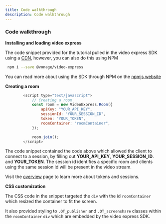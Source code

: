 ```yaml
---
title: Code walkthrough
description: Code walkthrough
---
```


### Code walkthrough

**Installing and loading video express**

The code snippet provided for the tutorial pulled in the video express SDK using a [CDN](https://static.opentok.com/v1/js/video-express.js), however, you can also do this using NPM

```sh
 npm i --save @vonage/video-express
```
You can read more about using the SDK through NPM on the [npmjs website](https://www.npmjs.com/package/@vonage/video-express)

**Creating a room**

```js
        <script type="text/javascript">
            // Creating a room
            const room = new VideoExpress.Room({
                apiKey: "YOUR_API_KEY",
                sessionId: "YOUR_SESSION_ID",
                token: "YOUR_TOKEN",
                roomContainer: "roomContainer",
            });

            room.join();
        </script>
```
The code snippet contained the code above which allowed the client to connect to a session, by filling out **YOUR_API_KEY**, **YOUR_SESSION_ID**. and **YOUR_TOKEN**. The session id identifies a specific room and clients using the same session id will be present in the video stream.

Visit the [overview](/video/overview) page to learn more about tokens and sessions.

**CSS customization**

The CSS code in the snippet targeted the `div` with the id `roomContainer` which resized the container to fit the screen.

It also provided styling to `.OT_publisher` and `.OT_screenshare` classes within the `roomContainer` `div` which are embedded by the video express SDK.